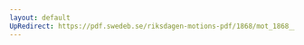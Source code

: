 ```yaml
---
layout: default
UpRedirect: https://pdf.swedeb.se/riksdagen-motions-pdf/1868/mot_1868__fk__00065/mot_1868__fk__00065_007.pdf
---
```

